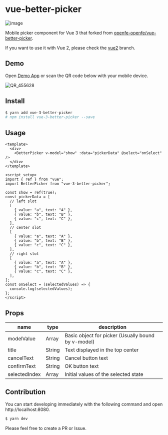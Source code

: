 # vue-better-picker

![image](https://user-images.githubusercontent.com/16274215/150684460-256048c4-fce5-4550-88b8-ee0f1060e07d.png)

Mobile picker component for Vue 3 that forked from [openfe-openfe/vue-better-picker](https://github.com/openfe-openfe/vue-better-picker).

If you want to use it with Vue 2, please check the [vue2](https://github.com/s-sasaki-0529/vue-better-picker/tree/vue2) branch.

## Demo

Open [Demo App](https://vue-3-better-picker.netlify.app/) or scan the QR code below with your mobile device.

![QR_455628](https://user-images.githubusercontent.com/16274215/151659196-03d134aa-6915-4694-bee9-f7a02c13e810.png)

## Install

```bash
$ yarn add vue-3-better-picker
# npm install vue-3-better-picker --save
```

## Usage

```vue
<template>
  <div>
    <BetterPicker v-model="show" :data="pickerData" @select="onSelect" />
  </div>
</template>

<script setup>
import { ref } from "vue";
import BetterPicker from "vue-3-better-picker";

const show = ref(true);
const pickerData = [
  // left slot
  [
    { value: "a", text: "A" },
    { value: "b", text: "B" },
    { value: "c", text: "C" },
  ],
  // center slot
  [
    { value: "a", text: "A" },
    { value: "b", text: "B" },
    { value: "c", text: "C" },
  ],
  // right slot
  [
    { value: "a", text: "A" },
    { value: "b", text: "B" },
    { value: "c", text: "C" },
  ],
];
const onSelect = (selectedValues) => {
  console.log(selectedValues);
};
</script>
```

## Props

|name|type|description|
|---|---|---|
|modelValue|Array|Basic object for picker (Usually bound by v-model)|
|title|String|Text displayed in the top center|
|cancelText|String|Cancel button text|
|confirmText|String|OK button text|
|selectedIndex|Array|Initial values of the selected state|

## Contribution

You can start developing immediately with the following command and open http://localhost:8080.

```bash
$ yarn dev
```

Please feel free to create a PR or Issue.
